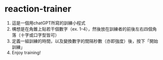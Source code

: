 # reaction-trainer
1. 這是一個用chatGPT所寫的訓練小程式
2. 構想是在角錐上貼若干個數字（ex. 1-4），然後放在訓練者的前後左右四個角落（十字或口字型皆可）
3. 定義一組訓練的時間，以及變換數字的間隔秒數（亦即強度）後，按下「開始訓練」
4. Enjoy training! 

